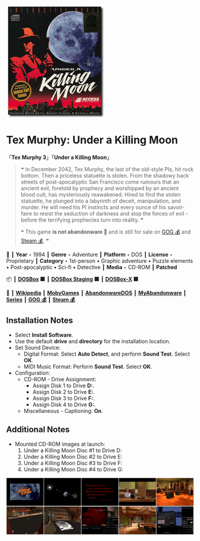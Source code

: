 ![](Thumbnail.png "application-thumbnail")

# Tex Murphy: Under a Killing Moon

「**Tex Murphy 3**」「**Under a Killing Moon**」

> ❝ In December 2042, Tex Murphy, the last of the old-style PIs, hit rock bottom. Then a priceless statuette is stolen. From the shadowy back streets of post-apocalyptic San Francisco come rumours that an ancient evil, foretold by prophecy and worshipped by an ancient blood cult, has mysteriously reawakened. Hired to find the stolen statuette, he plunged into a labyrinth of deceit, manipulation, and murder. He will need his PI instincts and every ounce of his savoir-faire to resist the seduction of darkness and stop the forces of evil - before the terrifying prophecies turn into reality. ❞
>
> ❝ This game **is not abandonware 🚫** and is still for sale on [GOG 💰](https://www.gog.com/en/game/tex_murphy_under_a_killing_moon) and [Steam 💰](https://store.steampowered.com/app/302350/Tex_Murphy_Under_a_Killing_Moon/). ❞
>

📌 ┃ **Year** ‣ 1994 ┃ **Genre** ‣ Adventure ┃ **Platform** ‣ DOS ┃ **License** ‣ Proprietary ┃ **Category** ‣ 1st-person • Graphic adventure • Puzzle elements • Post-apocalyptic • Sci-fi • Detective ┃ **Media** ‣ CD-ROM ┃ **Patched** 

📦 ┃ **[DOSBox](https://www.dosbox.com/) 🟩** ┃ **[DOSBox Staging](https://dosbox-staging.github.io/) 🟩** ┃ **[DOSBox-X](https://dosbox-x.com/) 🟩** 

📎 ┃ **[Wikipedia](https://en.wikipedia.org/wiki/Under_a_Killing_Moon)** ┃ **[MobyGames](https://www.mobygames.com/game/850/under-a-killing-moon/)** ┃ **[AbandonwareDOS](https://www.abandonwaredos.com/abandonware-game.php?abandonware=Tex+Murphy%3A+Under+a+Killing+Moon&gid=2874)** ┃ **[MyAbandonware](https://www.myabandonware.com/game/under-a-killing-moon-crg)** ┃ **[Series](https://en.wikipedia.org/wiki/Tex_Murphy)** ┃ **[GOG 💰](https://www.gog.com/en/game/tex_murphy_under_a_killing_moon)** ┃ **[Steam 💰](https://store.steampowered.com/app/302350/Tex_Murphy_Under_a_Killing_Moon/)** 

## Installation Notes
- Select **Install Software**.
- Use the default **drive** and **directory** for the installation location.
- Set Sound Device:
  - Digital Format: Select **Auto Detect**, and perform **Sound Test**. Select **OK**.
  - MIDI Music Format: Perform **Sound Test**. Select **OK**.
- Configuration:
  - CD-ROM - Drive Assignment:
    - Assign Disk 1 to Drive **D:**.
    - Assign Disk 2 to Drive **E:**.
    - Assign Disk 3 to Drive **F:**.
    - Assign Disk 4 to Drive **G:**.
  - Miscellaneous - Captioning: **On**.

## Additional Notes
- Mounted CD-ROM images at launch:
  1. Under a Killing Moon Disc #1 to Drive D:
  2. Under a Killing Moon Disc #2 to Drive E:
  3. Under a Killing Moon Disc #3 to Drive F:
  4. Under a Killing Moon Disc #4 to Drive G:

![](Montage.png "Tex Murphy: Under a Killing Moon")

